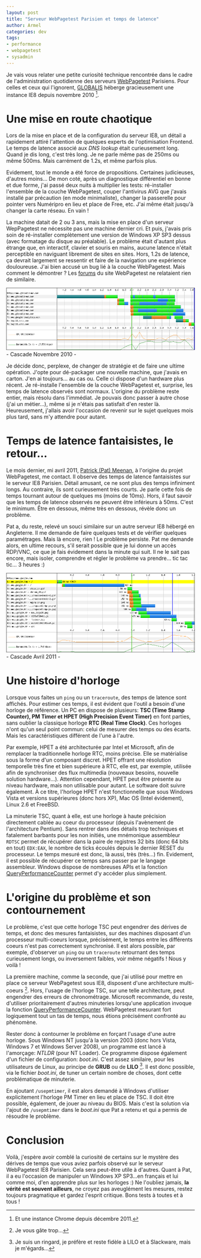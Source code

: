 ```yaml
---
layout: post
title: "Serveur WebPagetest Parisien et temps de latence"
author: Armel
categories: dev
tags:
- performance
- webpagetest
- sysadmin
---
```


Je vais vous relater une petite curiosité technique rencontrée dans le cadre de l'administration quotidienne des serveurs [WebPagetest](http://www.webpagetest.org/) Parisiens. Pour celles et ceux qui l'ignorent, [GLOBALIS](http://www.globalis-ms.com) héberge gracieusement une instance IE8 depuis novembre 2010 [^1].

# Une mise en route chaotique

Lors de la mise en place et de la configuration du serveur IE8, un détail a rapidement attiré l'attention de quelques experts de l'optimisation Frontend. Le temps de latence associé aux _DNS lookup_ était curieusement long. Quand je dis long, c'est très long. Je ne parle même pas de 250ms ou même 500ms. Mais carrément de 1.2s, et même parfois plus.

Evidement, tout le monde a été force de propositions. Certaines judicieuses, d'autres moins... De mon coté, après un diagnostique différentiel en bonne et due forme, j'ai passé deux nuits à multiplier les tests: ré-installer l'ensemble de la couche WebPagetest, couper l'antivirus AVG que j'avais installé par précaution (en mode minimaliste), changer la passerelle pour pointer vers Numéripro en lieu et place de Free, etc. J'ai même était jusqu'à changer la carte réseau. En vain !

La machine datait de 2 ou 3 ans, mais la mise en place d'un serveur WepPagetest ne nécessite pas une machine dernier cri. Et puis, j'avais pris soin de ré-installer complètement une version de Windows XP SP3 dessus (avec formatage du disque au préalable). Le problème était d'autant plus étrange que, en interactif, clavier et souris en mains, aucune latence n'était perceptible en naviguant librement de sites en sites. Hors, 1.2s de latence, ça devrait largement se ressentir et faire de la navigation une expérience douloureuse. J'ai bien accusé un bug lié à la couche WebPagetest. Mais comment le démontrer ? Les [forums](http://www.webpagetest.org/forums/) du site WebPagetest ne relataient rien de similaire.

<img src="/images/fulls/wpt_novembre2010_long.png" class="fit image">
<div class="align-center" style="margin-bottom:1em;">- Cascade Novembre 2010 -</div>

Je décide donc, perplexe, de changer de stratégie et de faire une ultime opération. J'opte pour dé-packager une nouvelle machine, que j'avais en carton. J'en ai toujours... au cas ou. Celle ci dispose d'un hardware plus récent. Je ré-installe l'ensemble de la couche WebPagetest et, surprise, les temps de latence observés sont normaux. L'origine du problème reste entier, mais résolu dans l'immédiat. Je pouvais donc passer à autre chose (j'ai un métier...), même si je n'étais pas satisfait d'en rester là. Heureusement, j'allais avoir l'occasion de revenir sur le sujet quelques mois plus tard, sans m'y attendre pour autant.

# Temps de latence fantaisistes, le retour...

Le mois dernier, mi avril 2011, [Patrick (Pat) Meenan](https://twitter.com/patmeenan), à l'origine du projet WebPagetest, me contact. Il observe des temps de latence fantaisistes sur le serveur IE8 Parisien. Détail amusant, ce ne sont plus des temps infiniment longs. Au contraire, ils sont curieusement très courts. Je parle cette fois de temps tournant autour de quelques ms (moins de 10ms). Hors, il faut savoir que les temps de latence observés ne peuvent être inférieurs à 50ms. C'est le minimum. Être en dessous, même très en dessous, révèle donc un problème.

Pat a, du reste, relevé un souci similaire sur un autre serveur IE8 hébergé en Angleterre. Il me demande de faire quelques tests et de vérifier quelques paramétrages. Mais là encore, rien ! Le problème persiste. Pat me demande alors, en ultime recours, s'il serait possible que je lui donne un accès RDP/VNC, ce que je fais évidement dans la minute qui suit. Il ne le sait pas encore, mais isoler, comprendre et régler le problème va prendre... tic tac tic... 3 heures :)

<img src="/images/fulls/wpt_avril2011_court.png" class="fit image">
<div class="align-center" style="margin-bottom:1em;">- Cascade Avril 2011 -</div>

# Une histoire d'horloge

Lorsque vous faites un `ping` ou un `traceroute`, des temps de latence sont affichés. Pour estimer ces temps, il est évident que l'outil a besoin d'une horloge de référence. Un PC en dispose de plusieurs: __TSC (Time Stamp Counter), PM Timer et HPET (High Precision Event Timer)__ en font parties, sans oublier la classique horloge __RTC (Real Time Clock)__. Ces horloges n'ont qu'un seul point commun: celui de mesurer des temps ou des écarts. Mais les caractéristiques différent de l'une à l'autre.

Par exemple, HPET a été architecturée par Intel et Microsoft, afin de remplacer la traditionnelle horloge RTC, moins précise. Elle se matérialise sous la forme d'un composant discret. HPET offrant une résolution temporelle très fine et bien supérieure à RTC, elle est, par exemple, utilisée afin de synchroniser des flux multimedia (nouveaux besoins, nouvelle solution hardware...). Attention cependant, HPET peut être présente au niveau hardware, mais non utilisable pour autant. Le software doit suivre également. À ce titre, l'horloge HPET n'est fonctionnelle que sous Windows Vista et versions supérieures (donc hors XP), Mac OS (Intel évidement), Linux 2.6 et FreeBSD. 

La minuterie TSC, quant à elle, est une horloge à haute précision directement cablée au coeur du processeur (depuis l'avènement de l'architecture Pentium). Sans rentrer dans des détails trop techniques et fatalement barbants pour les non initiés, une mnémonique assembleur `RDTSC` permet de récupérer dans la paire de registres 32 bits (donc 64 bits en tout) `EDX:EAX`, le nombre de ticks écoulés depuis le dernier RESET du processeur. Le temps mesuré est donc, là aussi, très (très...) fin. Evidement, il est possible de récupérer ce temps sans passer par le langage assembleur. Windows dispose de nombreuses APIs et la fonction [QueryPerformanceCounter](http://msdn.microsoft.com/en-us/library/ms644904(v=vs.85).aspx) permet d'y accéder plus simplement.

# L'origine du problème et son contournement

Le problème, c'est que cette horloge TSC peut engendrer des dérives de temps, et donc des mesures fantaisistes, sur des machines disposant d'un processeur multi-coeurs lorsque, précisément, le temps entre les différents coeurs n'est pas correctement synchronisé. Il est alors possible, par exemple, d'observer un `ping` ou un `traceroute` retournant des temps curieusement longs, ou inversement faibles, voir même négatifs ! Nous y voilà ! 

La première machine, comme la seconde, que j'ai utilisé pour mettre en place ce serveur WebPagetest sous IE8, disposent d'une architecture multi-coeurs [^2]. Hors, l'usage de l'horloge TSC, sur une telle architecture, peut engendrer des erreurs de chronométrage. Microsoft recommande, du reste, d'utiliser prioritairement d'autres minuteries lorsqu'une application invoque la fonction [QueryPerformanceCounter](http://support.microsoft.com/kb/895980). WebPagetest mesurant fort logiquement tout un tas de temps, nous étions précisément confronté au phénomène. 

Rester donc à contourner le problème en forçant l'usage d'une autre horloge. Sous Windows NT jusqu'à la version 2003 (donc hors Vista, Windows 7 et Windows Server 2008), un programme est lancé à l'amorçage: *NTLDR* (pour NT Loader). Ce programme dispose également d'un fichier de configuration: *boot.ini*. C'est assez similaire, pour les utilisateurs de Linux, au principe de __GRUB__ ou de __LILO__ [^3]. Il est donc possible, via le fichier *boot.ini*, de tuner un certain nombre de choses, dont cette problématique de minuterie.

En ajoutant `/usepmtimer`, il est alors demandé à Windows d'utiliser explicitement l'horloge PM Timer en lieu et place de TSC. Il doit être possible, également, de jouer au niveau du BIOS. Mais c'est la solution via l'ajout de `/usepmtimer` dans le *boot.ini* que Pat a retenu et qui a permis de résoudre le problème.

# Conclusion

Voilà, j'espère avoir comblé la curiosité de certains sur le mystère des dérives de temps que vous aviez parfois observé sur le serveur WebPagetest IE8 Parisien. Cela sera peut-être utile à d'autres. Quant à Pat, il a eu l'occasion de manipuler un Windows XP SP3...en français et lui comme moi, d'en apprendre plus sur les horloges :) Ne l'oubliez jamais, __la vérité est souvent ailleurs__, ne croyez pas aveuglément les mesures, restez toujours pragmatique et gardez l'esprit critique. Bons tests à toutes et à tous !

[^1]: Et une instance Chrome depuis décembre 2011.
[^2]: Je vous gâte trop...
[^3]: Je suis un ringard, je préfère et reste fidèle à LILO et à Slackware, mais je m'égards...